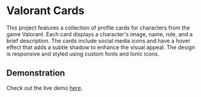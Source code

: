 # Valorant Cards

This project features a collection of profile cards for characters from the game Valorant. Each card displays a character's image, name, role, and a brief description. The cards include social media icons and have a hover effect that adds a subtle shadow to enhance the visual appeal. The design is responsive and styled using custom fonts and Ionic icons.

## Demonstration

Check out the live demo [here](https://valorantcards-justmirr.netlify.app).
